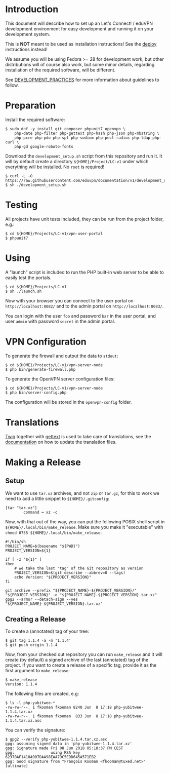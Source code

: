 # Introduction

This document will describe how to set up an Let's Connect! / eduVPN 
development environment for easy development and running it on your development 
system. 

This is **NOT** meant to be used as installation instructions! See the 
[deploy](README.md#deployment) instructions instead!

We assume you will be using Fedora >= 28 for development work, but other 
distributions will of course also work, but some minor details, regarding 
installation of the required software, will be different.

See [DEVELOPMENT_PRACTICES](DEVELOPMENT_PRACTICES.md) for more information
about guidelines to follow.

# Preparation

Install the required software:

    $ sudo dnf -y install git composer phpunit7 openvpn \
        php-date php-filter php-gettext php-hash php-json php-mbstring \
        php-pcre php-pdo php-spl php-sodium php-pecl-radius php-ldap php-curl \
        php-gd google-roboto-fonts

Download the `development_setup.sh` script from this repository and run it. It
will by default create a directory `${HOME}/Project/LC-v1` under which 
everything will be installed. No `root` is required!

    $ curl -L -O https://raw.githubusercontent.com/eduvpn/documentation/v1/development_setup.sh
    $ sh ./development_setup.sh

# Testing

All projects have unit tests included, they can be run from the project folder,
e.g.: 

    $ cd ${HOME}/Projects/LC-v1/vpn-user-portal
    $ phpunit7

# Using

A "launch" script is included to run the PHP built-in web server to be able
to easily test the portals.

    $ cd ${HOME}/Projects/LC-v1
    $ sh ./launch.sh

Now with your browser you can connect to the user portal on 
`http://localhost:8082/` and to the admin portal on `http://localhost:8083/`.

You can login with the user `foo` and password `bar` in the user portal, and
user `admin` with password `secret` in the admin portal.

# VPN Configuration

To generate the firewall and output the data to `stdout`:
    
    $ cd ${HOME}/Projects/LC-v1/vpn-server-node 
    $ php bin/generate-firewall.php

To generate the OpenVPN server configuration files:

    $ cd ${HOME}/Projects/LC-v1/vpn-server-node
    $ php bin/server-config.php

The configuration will be stored in the `openvpn-config` folder.

# Translations

[Twig](https://twig.symfony.com/) together with 
[gettext](https://secure.php.net/gettext) is used to take care of translations, 
see the 
[documentation](https://twig-extensions.readthedocs.io/en/latest/i18n.html) on
how to update the translation files.

# Making a Release

## Setup

We want to use `tar.xz` archives, and not `zip` or `tar.gz`, for this to work
we need to add a little snippet to `${HOME}/.gitconfig`:

    [tar "tar.xz"]
            command = xz -c

Now, with that out of the way, you can put the following POSIX shell script in
`${HOME}/.local/bin/make_release`. Make sure you make it "executable" with 
`chmod 0755 ${HOME}/.local/bin/make_release`:

    #!/bin/sh
    PROJECT_NAME=$(basename "${PWD}")
    PROJECT_VERSION=${1}

    if [ -z "${1}" ]
    then
        # we take the last "tag" of the Git repository as version
        PROJECT_VERSION=$(git describe --abbrev=0 --tags)
        echo Version: "${PROJECT_VERSION}"
    fi

    git archive --prefix "${PROJECT_NAME}-${PROJECT_VERSION}/" "${PROJECT_VERSION}" -o "${PROJECT_NAME}-${PROJECT_VERSION}.tar.xz"
    gpg2 --armor --detach-sign --yes "${PROJECT_NAME}-${PROJECT_VERSION}.tar.xz"

## Creating a Release

To create a (annotated) tag of your tree:

    $ git tag 1.1.4 -a -m '1.1.4'
    $ git push origin 1.1.4

Now, from your checked out repository you can run `make_release` and it will 
create (by default) a signed archive of the last (annotated) tag of the 
project. If you want to create a release of a specific tag, provide it as the 
first argument to `make_release`:

    $ make_release
    Version: 1.1.4

The following files are created, e.g:

    $ ls -l php-yubitwee-*
    -rw-rw-r--. 1 fkooman fkooman 8240 Jun  8 17:18 php-yubitwee-1.1.4.tar.xz
    -rw-rw-r--. 1 fkooman fkooman  833 Jun  8 17:18 php-yubitwee-1.1.4.tar.xz.asc

You can verify the signature:

    $ gpg2 --verify php-yubitwee-1.1.4.tar.xz.asc
    gpg: assuming signed data in 'php-yubitwee-1.1.4.tar.xz'
    gpg: Signature made Fri 08 Jun 2018 05:18:37 PM CEST
    gpg:                using RSA key 6237BAF1418A907DAA98EAA79C5EDD645A571EB2
    gpg: Good signature from "François Kooman <fkooman@tuxed.net>" [ultimate]
